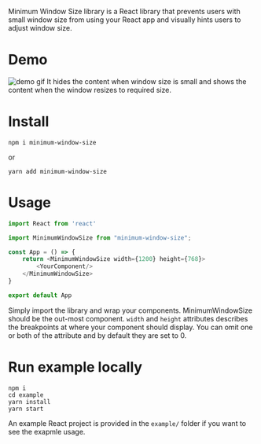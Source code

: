 Minimum Window Size library is a React library that prevents users with small window size from using your React app and visually hints users to adjust window size.

# Demo

![demo gif](example/minimum-window-size-demo.gif)
It hides the content when window size is small and shows the content when the window resizes to required size.

# Install

```shell script
npm i minimum-window-size
```
or 
```shell script
yarn add minimum-window-size
```

# Usage

```javascript
import React from 'react'

import MinimumWindowSize from "minimum-window-size";

const App = () => {
    return <MinimumWindowSize width={1200} height={768}>
        <YourComponent/>
    </MinimumWindowSize>
}

export default App
```
Simply import the library and wrap your components. MinimumWindowSize should be the out-most component. `width` and `height` attributes describes the breakpoints at where your component should display. You can omit one or both of the attribute and by default they are set to 0.

# Run example locally
```shell script
npm i
cd example
yarn install
yarn start
```
An example React project is provided in the `example/` folder if you want to see the exapmle usage.